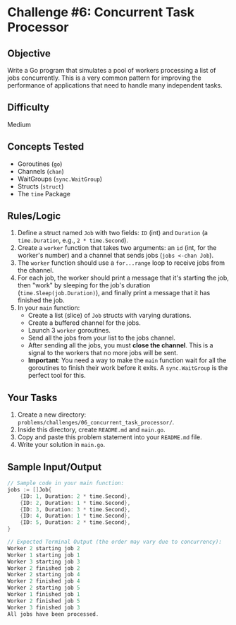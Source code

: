 # Challenge #6: Concurrent Task Processor

## Objective
Write a Go program that simulates a pool of workers processing a list of jobs concurrently. This is a very common pattern for improving the performance of applications that need to handle many independent tasks.

## Difficulty
Medium

## Concepts Tested
* Goroutines (`go`)
* Channels (`chan`)
* WaitGroups (`sync.WaitGroup`)
* Structs (`struct`)
* The `time` Package

## Rules/Logic
1.  Define a struct named `Job` with two fields: `ID` (int) and `Duration` (a `time.Duration`, e.g., `2 * time.Second`).
2.  Create a `worker` function that takes two arguments: an `id` (int, for the worker's number) and a channel that sends jobs (`jobs <-chan Job`).
3.  The `worker` function should use a `for...range` loop to receive jobs from the channel.
4.  For each job, the worker should print a message that it's starting the job, then "work" by sleeping for the job's duration (`time.Sleep(job.Duration)`), and finally print a message that it has finished the job.
5.  In your `main` function:
    * Create a list (slice) of `Job` structs with varying durations.
    * Create a buffered channel for the jobs.
    * Launch 3 `worker` goroutines.
    * Send all the jobs from your list to the jobs channel.
    * After sending all the jobs, you must **close the channel**. This is a signal to the workers that no more jobs will be sent.
    * **Important**: You need a way to make the `main` function wait for all the goroutines to finish their work before it exits. A `sync.WaitGroup` is the perfect tool for this.

## Your Tasks
1.  Create a new directory: `problems/challenges/06_concurrent_task_processor/`.
2.  Inside this directory, create `README.md` and `main.go`.
3.  Copy and paste this problem statement into your `README.md` file.
4.  Write your solution in `main.go`.

## Sample Input/Output

```go
// Sample code in your main function:
jobs := []Job{
    {ID: 1, Duration: 2 * time.Second},
    {ID: 2, Duration: 1 * time.Second},
    {ID: 3, Duration: 3 * time.Second},
    {ID: 4, Duration: 1 * time.Second},
    {ID: 5, Duration: 2 * time.Second},
}

// Expected Terminal Output (the order may vary due to concurrency):
Worker 2 starting job 2
Worker 1 starting job 1
Worker 3 starting job 3
Worker 2 finished job 2
Worker 2 starting job 4
Worker 2 finished job 4
Worker 2 starting job 5
Worker 1 finished job 1
Worker 2 finished job 5
Worker 3 finished job 3
All jobs have been processed.